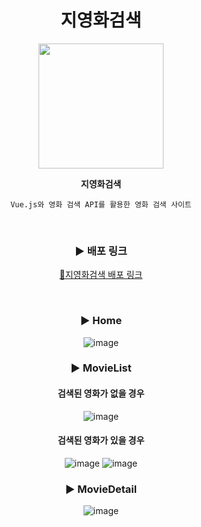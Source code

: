
<div align="center">
  <h1>지영화검색</h1>

  <p align="center"><img src="https://user-images.githubusercontent.com/72294509/169679120-8417aaaf-61ce-4523-8a12-b1e870afea57.png" align="center" width="200px"></p>
  <p align="center"><strong>지영화검색</strong></p>

  ```
  Vue.js와 영화 검색 API를 활용한 영화 검색 사이트
  ```

  <br>

  ### ▶ 배포 링크 
  [🔮지영화검색 배포 링크](https://musical-stroopwafel-c0b8ad.netlify.app/)

  <br>

  ### ▶ Home
  ![image](https://user-images.githubusercontent.com/72294509/169679207-3d061714-cbed-4440-9a59-d46a019a368f.png)


  ### ▶ MovieList
  #### 검색된 영화가 없을 경우
  ![image](https://user-images.githubusercontent.com/72294509/169679408-0fd8aa2a-4a07-4875-bbb3-3484bae593fa.png)

  #### 검색된 영화가 있을 경우
  ![image](https://user-images.githubusercontent.com/72294509/169679322-8636d838-bcf6-46e2-bda2-d87b05106e0b.png)
  ![image](https://user-images.githubusercontent.com/72294509/169679222-df85ea9b-3956-425b-8f7b-495e9d5df2d6.png)


  ### ▶ MovieDetail
  ![image](https://user-images.githubusercontent.com/72294509/169679241-2877c7d9-750b-467c-8f6e-c49ab758d18f.png)
  
</div>
